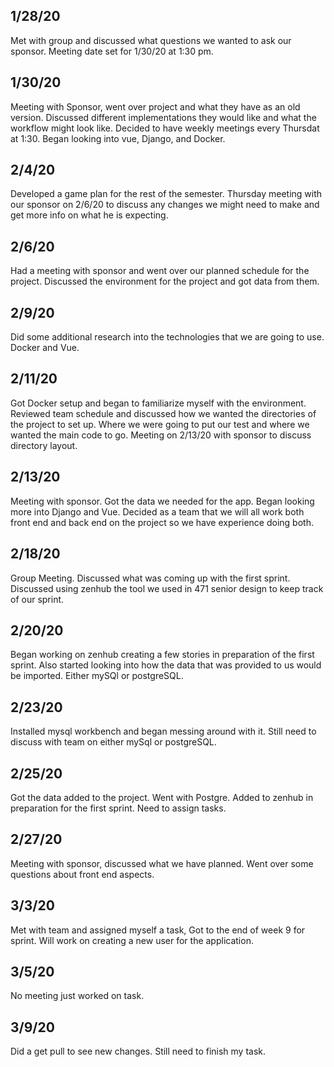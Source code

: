 ## 1/28/20
Met with group and discussed what questions we wanted to ask our sponsor. Meeting date set for 1/30/20 at 1:30 pm.

## 1/30/20
Meeting with Sponsor, went over project and what they have as an old version. Discussed different implementations
they would like and what the workflow might look like. Decided to have weekly meetings every Thursdat at 1:30. Began looking into vue, Django, and Docker.

## 2/4/20
Developed a game plan for the rest of the semester. Thursday meeting with our sponsor on 2/6/20 to discuss any changes we might need to make and get more info on what he is expecting.

## 2/6/20
Had a meeting with sponsor and went over our planned schedule for the project. Discussed the environment for the project and got data from them.

## 2/9/20
Did some additional research into the technologies that we are going to use. Docker and Vue.

## 2/11/20
Got Docker setup and began to familiarize myself with the environment. Reviewed team schedule and discussed how we wanted the directories of the project to set up. Where we were going to put our test and where we wanted the main code to go. Meeting on 2/13/20 with sponsor to discuss directory layout.

## 2/13/20
Meeting with sponsor. Got the data we needed for the app. Began looking more into Django and Vue. Decided as a team that we will all work both front end and back end on the project so we have experience doing both.



## 2/18/20
Group Meeting. Discussed what was coming up with the first sprint. Discussed using zenhub the tool we used in 471 senior design to keep track of our sprint.

## 2/20/20
Began working on zenhub creating a few stories in preparation of the first sprint. Also started looking into how the data that was provided to us would be imported. Either mySQl or postgreSQL.

## 2/23/20 
Installed mysql workbench and began messing around with it. Still need to discuss with team on either mySql or postgreSQL.

## 2/25/20
Got the data added to the project. Went with Postgre. Added to zenhub in preparation for the first sprint. Need to assign tasks.

## 2/27/20
Meeting with sponsor, discussed what we have planned. Went over some questions about front end aspects. 

## 3/3/20
Met with team and assigned myself a task, Got to the end of week 9 for sprint. Will work on creating a new user for the application.

## 3/5/20
No meeting just worked on task.

## 3/9/20
Did a get pull to see new changes. Still need to finish my task.
